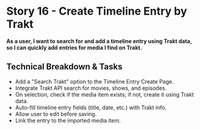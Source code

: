 # Story 16 - Create Timeline Entry by Trakt

**As a user, I want to search for and add a timeline entry using Trakt data, so I can quickly add entries for media I find on Trakt.**

## Technical Breakdown & Tasks
- Add a "Search Trakt" option to the Timeline Entry Create Page.
- Integrate Trakt API search for movies, shows, and episodes.
- On selection, check if the media item exists; if not, create it using Trakt data.
- Auto-fill timeline entry fields (title, date, etc.) with Trakt info.
- Allow user to edit before saving.
- Link the entry to the imported media item.
